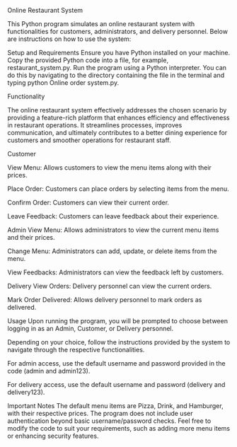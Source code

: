 Online Restaurant System

This Python program simulates an online restaurant system with functionalities for customers, administrators, and delivery personnel. Below are instructions on how to use the system:

Setup and Requirements
Ensure you have Python installed on your machine.
Copy the provided Python code into a file, for example, restaurant_system.py.
Run the program using a Python interpreter. You can do this by navigating to the directory containing the file in the terminal and typing python Online order system.py.

Functionality

The online restaurant system effectively addresses the chosen scenario by providing a feature-rich platform that enhances efficiency and effectiveness in restaurant operations. It streamlines processes, improves communication, and ultimately contributes to a better dining experience for customers and smoother operations for restaurant staff.

Customer

View Menu: Allows customers to view the menu items along with their prices.

Place Order: Customers can place orders by selecting items from the menu.

Confirm Order: Customers can view their current order.

Leave Feedback: Customers can leave feedback about their experience.

Admin
View Menu: Allows administrators to view the current menu items and their prices.

Change Menu: Administrators can add, update, or delete items from the menu.

View Feedbacks: Administrators can view the feedback left by customers.

Delivery
View Orders: Delivery personnel can view the current orders.

Mark Order Delivered: Allows delivery personnel to mark orders as delivered.

Usage
Upon running the program, you will be prompted to choose between logging in as an Admin, Customer, or Delivery personnel.

Depending on your choice, follow the instructions provided by the system to navigate through the respective functionalities.

For admin access, use the default username and password provided in the code (admin and admin123).

For delivery access, use the default username and password (delivery and delivery123).

Important Notes
The default menu items are Pizza, Drink, and Hamburger, with their respective prices.
The program does not include user authentication beyond basic username/password checks.
Feel free to modify the code to suit your requirements, such as adding more menu items or enhancing security features.
